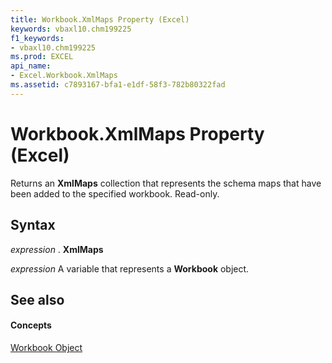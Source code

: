 ```yaml
---
title: Workbook.XmlMaps Property (Excel)
keywords: vbaxl10.chm199225
f1_keywords:
- vbaxl10.chm199225
ms.prod: EXCEL
api_name:
- Excel.Workbook.XmlMaps
ms.assetid: c7893167-bfa1-e1df-58f3-782b80322fad
---
```



# Workbook.XmlMaps Property (Excel)

 Returns an **XmlMaps** collection that represents the schema maps that have been added to the specified workbook. Read-only.


## Syntax

 _expression_ . **XmlMaps**

 _expression_ A variable that represents a **Workbook** object.


## See also


#### Concepts


[Workbook Object](workbook-object-excel.md)

